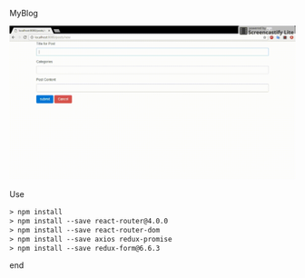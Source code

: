 MyBlog

![imagr](https://raw.githubusercontent.com/YiTingLee/Blog/43c447634fbc633c5417d4f6e7b651ac3bf9c8c4/test.gif)

Use

	> npm install
	> npm install --save react-router@4.0.0
	> npm install --save react-router-dom
	> npm install --save axios redux-promise
	> npm install --save redux-form@6.6.3
	
end
